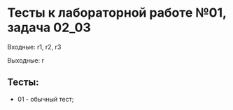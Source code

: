 # Тесты к лабораторной работе №01, задача 02_03

Входные: r1, r2, r3

Выходные: r

## Тесты:
- 01 - обычный тест;
